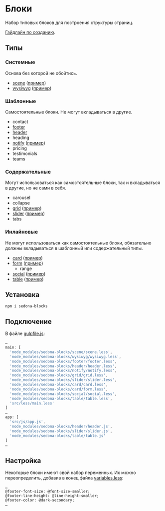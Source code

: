 # Блоки

Набор типовых блоков для построения структуры страниц.

[Гайдлайн по созданию](https://github.com/constlab/sedona-blocks/blob/master/guidelines.md).

## Типы

### Системные

Основа без которой не обойтись.

* [scene](https://github.com/constlab/sedona-blocks/tree/master/scene) ([пример](http://sedona.stage.constlab.ru/blocks/scene/))
* [wysiwyg](https://github.com/constlab/sedona-blocks/tree/master/wysiwyg) ([пример](http://sedona.stage.constlab.ru/blocks/wysiwyg/))

### Шаблонные

Самостоятельные блоки. Не могут вкладываться в другие.

* contact
* [footer](https://github.com/constlab/sedona-blocks/tree/master/footer)
* [header](https://github.com/constlab/sedona-blocks/tree/master/header)
* heading
* [notify](https://github.com/constlab/sedona-blocks/tree/master/notify) ([пример](http://sedona.stage.constlab.ru/blocks/notify/))
* pricing
* testimonials
* teams

### Содержательные

Могут использоваться как самостоятельные блоки, так и вкладываться в другие, но не сами в себя.

* carousel
* collapse
* [grid](https://github.com/constlab/sedona-blocks/tree/master/grid) ([пример](http://sedona.stage.constlab.ru/blocks/grid/))
* [slider](https://github.com/constlab/sedona-blocks/tree/master/slider) ([пример](http://sedona.stage.constlab.ru/blocks/slider/))
* tabs

### Инлайновые

Не могут использоваться как самостоятельные блоки, обязательно должны вкладываться в шаблонный или содержательный типы.

* [card](https://github.com/constlab/sedona-blocks/tree/master/card) ([пример](http://sedona.stage.constlab.ru/blocks/card/))
* [form](https://github.com/constlab/sedona-blocks/tree/master/form) ([пример](http://sedona.stage.constlab.ru/blocks/form/))
  * range
* [social](https://github.com/constlab/sedona-blocks/tree/master/social) ([пример](http://sedona.stage.constlab.ru/blocks/social/))
* [table](https://github.com/constlab/sedona-blocks/tree/master/table) ([пример](http://sedona.stage.constlab.ru/blocks/table/))

## Установка

```
npm i sedona-blocks
```

## Подключение

В файле [gulpfile.js](https://github.com/constlab/sedona-basis/blob/master/gulpfile.js):

```js
…
main: [
  'node_modules/sedona-blocks/scene/scene.less',
  'node_modules/sedona-blocks/wysiwyg/wysiwyg.less',
  'node_modules/sedona-blocks/footer/footer.less',
  'node_modules/sedona-blocks/header/header.less',
  'node_modules/sedona-blocks/notify/notify.less',
  'node_modules/sedona-blocks/grid/grid.less',
  'node_modules/sedona-blocks/slider/slider.less',
  'node_modules/sedona-blocks/card/card.less',
  'node_modules/sedona-blocks/card/form.less',
  'node_modules/sedona-blocks/social/social.less',
  'node_modules/sedona-blocks/table/table.less',
  'src/less/main.less'
]
…
app: [
  'src/js/app.js',
  'node_modules/sedona-blocks/header/header.js',
  'node_modules/sedona-blocks/slider/slider.js',
  'node_modules/sedona-blocks/table/table.js'
]
…
```

## Настройка

Некоторые блоки имеют свой набор переменных. Их можно переопределить, добавив в конец файла [variables.less](https://github.com/constlab/sedona-basis/blob/master/src/less/variables.less):

```less
…
@footer-font-size: @font-size-smaller;
@footer-line-height: @line-height-smaller;
@footer-color: @dark-secondary;
…
```
